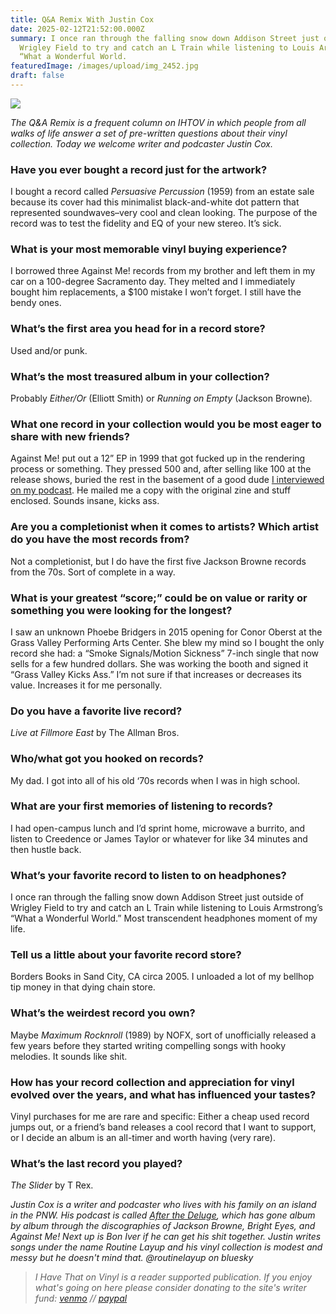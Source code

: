 ```yaml
---
title: Q&A Remix With Justin Cox
date: 2025-02-12T21:52:00.000Z
summary: I once ran through the falling snow down Addison Street just outside of
  Wrigley Field to try and catch an L Train while listening to Louis Armstrong’s
  “What a Wonderful World.
featuredImage: /images/upload/img_2452.jpg
draft: false
---
```

![](/images/upload/img_2452.jpg)

*The Q&A Remix is a frequent column on IHTOV in which people from all walks of life answer a set of pre-written questions about their vinyl collection. Today we welcome writer and podcaster Justin Cox.*

### Have you ever bought a record just for the artwork?

I bought a record called *Persuasive Percussion* (1959) from an estate sale because its cover had this minimalist black-and-white dot pattern that represented soundwaves–very cool and clean looking. The purpose of the record was to test the fidelity and EQ of your new stereo. It’s sick.

### What is your most memorable vinyl buying experience?

I borrowed three Against Me! records from my brother and left them in my car on a 100-degree Sacramento day. They melted and I immediately bought him replacements, a $100 mistake I won’t forget. I still have the bendy ones.

### What’s the first area you head for in a record store?

Used and/or punk.

### What’s the most treasured album in your collection?

Probably *Either/Or* (Elliott Smith) or *Running on Empty* (Jackson Browne)*.*

### What one record in your collection would you be most eager to share with new friends?

Against Me! put out a 12” EP in 1999 that got fucked up in the rendering process or something. They pressed 500 and, after selling like 100 at the release shows, buried the rest in the basement of a good dude [I interviewed on my podcast](https://podcasts.apple.com/ml/podcast/against-me-12-1999-w-jordan-kleeman/id1505434149?i=1000648935848). He mailed me a copy with the original zine and stuff enclosed. Sounds insane, kicks ass.

### Are you a completionist when it comes to artists? Which artist do you have the most records from?

Not a completionist, but I do have the first five Jackson Browne records from the 70s. Sort of complete in a way.

### What is your greatest “score;” could be on value or rarity or something you were looking for the longest?

I saw an unknown Phoebe Bridgers in 2015 opening for Conor Oberst at the Grass Valley Performing Arts Center. She blew my mind so I bought the only record she had: a “Smoke Signals/Motion Sickness” 7-inch single that now sells for a few hundred dollars. She was working the booth and signed it “Grass Valley Kicks Ass.” I’m not sure if that increases or decreases its value. Increases it for me personally.

### Do you have a favorite live record?

*Live at Fillmore East* by The Allman Bros.

### Who/what got you hooked on records?

My dad. I got into all of his old ‘70s records when I was in high school.

### What are your first memories of listening to records?

I had open-campus lunch and I’d sprint home, microwave a burrito, and listen to Creedence or James Taylor or whatever for like 34 minutes and then hustle back.

### What’s your favorite record to listen to on headphones?

I once ran through the falling snow down Addison Street just outside of Wrigley Field to try and catch an L Train while listening to Louis Armstrong’s “What a Wonderful World.” Most transcendent headphones moment of my life.

### Tell us a little about your favorite record store?

Borders Books in Sand City, CA circa 2005. I unloaded a lot of my bellhop tip money in that dying chain store.

### What’s the weirdest record you own?

Maybe *Maximum Rocknroll* (1989) by NOFX, sort of unofficially released a few years before they started writing compelling songs with hooky melodies. It sounds like shit.

### How has your record collection and appreciation for vinyl evolved over the years, and what has influenced your tastes?

Vinyl purchases for me are rare and specific: Either a cheap used record jumps out, or a friend’s band releases a cool record that I want to support, or I decide an album is an all-timer and worth having (very rare).

### What’s the last record you played?

 *The Slider* by T Rex.

*Justin Cox is a writer and podcaster who lives with his family on an island in the PNW. His podcast is called [After the Deluge](https://www.delugepodcast.com/), which has gone album by album through the discographies of Jackson Browne, Bright Eyes, and Against Me! Next up is Bon Iver if he can get his shit together. Justin writes songs under the name Routine Layup and his vinyl collection is modest and messy but he doesn't mind that. @routinelayup on bluesky*

> *I Have That on Vinyl is a reader supported publication. If you enjoy what's going on here please consider donating to the site's writer fund: [venmo](https://account.venmo.com/u/Michele-Catalano2659) // [paypal](https://www.paypal.com/paypalme/goingitaloneny?country.x=US&locale.x=en_US)*
